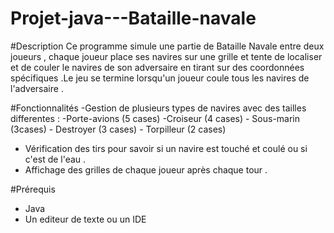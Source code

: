 # Projet-java---Bataille-navale

#Description
Ce programme simule une partie de Bataille Navale entre deux joueurs , chaque joueur place ses navires sur une grille et tente de localiser et de couler le navires de son adversaire en tirant sur des coordonnées spécifiques .Le jeu se termine lorsqu'un joueur coule tous les navires de l'adversaire .

#Fonctionnalités
-Gestion de plusieurs types de navires avec des tailles differentes :
    -Porte-avions (5 cases)
    -Croiseur (4 cases)
    - Sous-marin (3cases)
    - Destroyer (3 cases)
    - Torpilleur (2 cases)
- Vérification des tirs pour savoir si un navire est touché et coulé ou si c'est de l'eau .
- Affichage des grilles de chaque joueur après chaque tour .

#Prérequis
- Java
- Un editeur de texte ou un IDE
